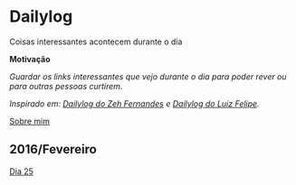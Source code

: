 # Dailylog

Coisas interessantes acontecem durante o dia

**Motivação**

*Guardar os links interessantes que vejo durante o dia para poder rever ou para outras pessoas curtirem.*

*Inspirado em: [Dailylog do Zeh Fernandes](https://github.com/zehfernandes/dailylog/) e [Dailylog do Luiz Felipe](https://github.com/lfeh).*

[Sobre mim](http://woliveiras.com.br/about/)

## 2016/Fevereiro

[Dia 25](./logs/2016/0225.md)
